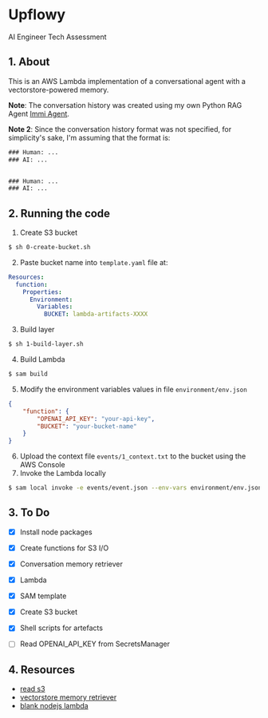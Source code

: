 # Upflowy
AI Engineer Tech Assessment

## 1. About
This is an AWS Lambda implementation of a conversational agent with a vectorstore-powered memory.

**Note**: The conversation history was created using my own Python RAG Agent [Immi Agent](https://francodegio-immigration-agent.hf.space/).

**Note 2**: Since the conversation history format was not specified, for simplicity's sake, I'm assuming that the format is:
```txt
### Human: ...
### AI: ...


### Human: ...
### AI: ...
```

## 2. Running the code
1. Create S3 bucket
```sh
$ sh 0-create-bucket.sh
```
2. Paste bucket name into `template.yaml` file at:
```yaml
Resources:
  function:
    Properties:
      Environment:
        Variables:
          BUCKET: lambda-artifacts-XXXX
```
3. Build layer
```sh
$ sh 1-build-layer.sh
```
4. Build Lambda
```sh
$ sam build
```
5. Modify the environment variables values in file `environment/env.json`
```json
{
    "function": {
        "OPENAI_API_KEY": "your-api-key",
        "BUCKET": "your-bucket-name"
    }
}
```
6. Upload the context file `events/1_context.txt` to the bucket using the AWS Console
7. Invoke the Lambda locally
```sh
$ sam local invoke -e events/event.json --env-vars environment/env.json
```
## 3. To Do
- [x] Install node packages
- [x] Create functions for S3 I/O
- [x] Conversation memory retriever
- [x] Lambda
- [x] SAM template
- [x] Create S3 bucket
- [x] Shell scripts for artefacts
- [ ] Read OPENAI_API_KEY from SecretsManager


## 4. Resources
- [read s3](https://dev.to/superiqbal7/readdownload-s3-files-using-lambda-functions-53k8)
- [vectorstore memory retriever](https://js.langchain.com/docs/modules/memory/types/vectorstore_retriever_memory)
- [blank nodejs lambda](https://github.com/awsdocs/aws-lambda-developer-guide/tree/main/sample-apps/blank-nodejs)

